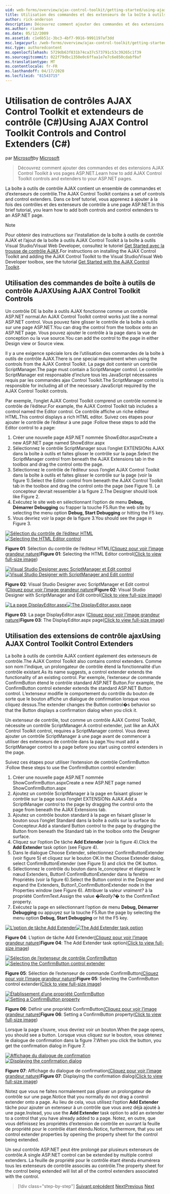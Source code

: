 ```yaml
---
uid: web-forms/overview/ajax-control-toolkit/getting-started/using-ajax-control-toolkit-controls-and-control-extenders-cs
title: Utilisation des commandes et des extenseurs de la boîte à outils de contrôle AJAX (C) Microsoft Docs
author: rick-anderson
description: Découvrez comment ajouter des commandes et des extensions AJAX Control Toolkit à vos pages ASP.NET.
ms.author: riande
ms.date: 05/12/2009
ms.assetid: c1e6b51c-3bc3-4bf7-9916-9991197af3dd
msc.legacyurl: /web-forms/overview/ajax-control-toolkit/getting-started/using-ajax-control-toolkit-controls-and-control-extenders-cs
msc.type: authoredcontent
ms.openlocfilehash: 5729db63f831b74ca37c573791c53c39265c1f39
ms.sourcegitcommit: 022f79dbc1350e0c6ffaa1e7e7c6e850cdabf9af
ms.translationtype: MT
ms.contentlocale: fr-FR
ms.lasthandoff: 04/17/2020
ms.locfileid: "81543715"
---
```

# <a name="using-ajax-control-toolkit-controls-and-control-extenders-c"></a><span data-ttu-id="9197e-103">Utilisation de contrôles AJAX Control Toolkit et extendeurs de contrôle (C#)</span><span class="sxs-lookup"><span data-stu-id="9197e-103">Using AJAX Control Toolkit Controls and Control Extenders (C#)</span></span>

<span data-ttu-id="9197e-104">par [Microsoft](https://github.com/microsoft)</span><span class="sxs-lookup"><span data-stu-id="9197e-104">by [Microsoft](https://github.com/microsoft)</span></span>

> <span data-ttu-id="9197e-105">Découvrez comment ajouter des commandes et des extensions AJAX Control Toolkit à vos pages ASP.NET.</span><span class="sxs-lookup"><span data-stu-id="9197e-105">Learn how to add AJAX Control Toolkit controls and extenders to your ASP.NET pages.</span></span>

<span data-ttu-id="9197e-106">La boîte à outils de contrôle AJAX contient un ensemble de commandes et d’extenseurs de contrôle.</span><span class="sxs-lookup"><span data-stu-id="9197e-106">The AJAX Control Toolkit contains a set of controls and control extenders.</span></span> <span data-ttu-id="9197e-107">Dans ce bref tutoriel, vous apprenez à ajouter à la fois des contrôles et des extenseurs de contrôle à une page ASP.NET.</span><span class="sxs-lookup"><span data-stu-id="9197e-107">In this brief tutorial, you learn how to add both controls and control extenders to an ASP.NET page.</span></span>

> [!NOTE] 
> 
> <span data-ttu-id="9197e-108">Pour obtenir des instructions sur l’installation de la boîte à outils de contrôle AJAX et l’ajout de la boîte à outils AJAX Control Toolkit à la boîte à outils Visual Studio/Visual Web Developer, consultez le tutoriel [Get Started avec la trousse de contrôle AJAX](get-started-with-the-ajax-control-toolkit-cs.md).</span><span class="sxs-lookup"><span data-stu-id="9197e-108">For instructions on installing the AJAX Control Toolkit and adding the AJAX Control Toolkit to the Visual Studio/Visual Web Developer toolbox, see the tutorial [Get Started with the AJAX Control Toolkit](get-started-with-the-ajax-control-toolkit-cs.md).</span></span>

## <a name="using-ajax-control-toolkit-controls"></a><span data-ttu-id="9197e-109">Utilisation des commandes de boîte à outils de contrôle AJAX</span><span class="sxs-lookup"><span data-stu-id="9197e-109">Using AJAX Control Toolkit Controls</span></span>

<span data-ttu-id="9197e-110">Un contrôle DE la boîte à outils AJAX fonctionne comme un contrôle ASP.NET normal.</span><span class="sxs-lookup"><span data-stu-id="9197e-110">An AJAX Control Toolkit control works just like a normal ASP.NET control.</span></span> <span data-ttu-id="9197e-111">Vous pouvez faire glisser le contrôle de la boîte à outils sur une page ASP.NET.</span><span class="sxs-lookup"><span data-stu-id="9197e-111">You can drag the control from the toolbox onto an ASP.NET page.</span></span> <span data-ttu-id="9197e-112">Vous pouvez ajouter le contrôle à la page dans la vue de conception ou la vue source.</span><span class="sxs-lookup"><span data-stu-id="9197e-112">You can add the control to the page in either Design view or Source view.</span></span>

<span data-ttu-id="9197e-113">Il y a une exigence spéciale lors de l’utilisation des commandes de la boîte à outils de contrôle AJAX.</span><span class="sxs-lookup"><span data-stu-id="9197e-113">There is one special requirement when using the controls from the AJAX Control Toolkit.</span></span> <span data-ttu-id="9197e-114">La page doit contenir un contrôle ScriptManager.</span><span class="sxs-lookup"><span data-stu-id="9197e-114">The page must contain a ScriptManager control.</span></span> <span data-ttu-id="9197e-115">Le contrôle ScriptManager est responsable d’inclure tous les JavaScript nécessaires requis par les commandes ajax Control Toolkit.</span><span class="sxs-lookup"><span data-stu-id="9197e-115">The ScriptManager control is responsible for including all of the necessary JavaScript required by the AJAX Control Toolkit controls.</span></span>

<span data-ttu-id="9197e-116">Par exemple, l’onglet AJAX Control Toolkit comprend un contrôle nommé le contrôle de l’éditeur.</span><span class="sxs-lookup"><span data-stu-id="9197e-116">For example, the AJAX Control Toolkit tab includes a control named the Editor control.</span></span> <span data-ttu-id="9197e-117">Ce contrôle affiche un riche éditeur HTML.</span><span class="sxs-lookup"><span data-stu-id="9197e-117">This control displays a rich HTML editor.</span></span> <span data-ttu-id="9197e-118">Suivez ces étapes pour ajouter le contrôle de l’éditeur à une page :</span><span class="sxs-lookup"><span data-stu-id="9197e-118">Follow these steps to add the Editor control to a page:</span></span>

1. <span data-ttu-id="9197e-119">Créer une nouvelle page ASP.NET nommée ShowEditor.aspx</span><span class="sxs-lookup"><span data-stu-id="9197e-119">Create a new ASP.NET page named ShowEditor.aspx</span></span>
2. <span data-ttu-id="9197e-120">Sélectionnez le contrôle ScriptManager sous l’onglet EXTENSIONs AJAX dans la boîte à outils et faites glisser le contrôle sur la page.</span><span class="sxs-lookup"><span data-stu-id="9197e-120">Select the ScriptManager control from beneath the AJAX Extensions tab in the toolbox and drag the control onto the page.</span></span>
3. <span data-ttu-id="9197e-121">Sélectionnez le contrôle de l’éditeur sous l’onglet AJAX Control Toolkit dans la boîte à outils et faites glisser le contrôle sur la page (voir la figure 1).</span><span class="sxs-lookup"><span data-stu-id="9197e-121">Select the Editor control from beneath the AJAX Control Toolkit tab in the toolbox and drag the control onto the page (see Figure 1).</span></span> <span data-ttu-id="9197e-122">Le concepteur devrait ressembler à la figure 2.</span><span class="sxs-lookup"><span data-stu-id="9197e-122">The Designer should look like Figure 2.</span></span>
4. <span data-ttu-id="9197e-123">Exécutez le site web en sélectionnant l’option de menu **Debug, Démarrer Debugging** ou frapper la touche F5.</span><span class="sxs-lookup"><span data-stu-id="9197e-123">Run the web site by selecting the menu option **Debug, Start Debugging** or hitting the F5 key.</span></span>
5. <span data-ttu-id="9197e-124">Vous devriez voir la page de la figure 3.</span><span class="sxs-lookup"><span data-stu-id="9197e-124">You should see the page in Figure 3.</span></span>

<span data-ttu-id="9197e-125">[![Sélection du contrôle de l’éditeur HTML](using-ajax-control-toolkit-controls-and-control-extenders-cs/_static/image1.jpg)](using-ajax-control-toolkit-controls-and-control-extenders-cs/_static/image1.png)</span><span class="sxs-lookup"><span data-stu-id="9197e-125">[![Selecting the HTML Editor control](using-ajax-control-toolkit-controls-and-control-extenders-cs/_static/image1.jpg)](using-ajax-control-toolkit-controls-and-control-extenders-cs/_static/image1.png)</span></span>

<span data-ttu-id="9197e-126">**Figure 01**: Sélection du contrôle de l’éditeur HTML[(Cliquez pour voir l’image grandeur nature](using-ajax-control-toolkit-controls-and-control-extenders-cs/_static/image2.png))</span><span class="sxs-lookup"><span data-stu-id="9197e-126">**Figure 01**: Selecting the HTML Editor control([Click to view full-size image](using-ajax-control-toolkit-controls-and-control-extenders-cs/_static/image2.png))</span></span>

<span data-ttu-id="9197e-127">[![Visual Studio Designer avec ScriptManager et Edit control](using-ajax-control-toolkit-controls-and-control-extenders-cs/_static/image2.jpg)](using-ajax-control-toolkit-controls-and-control-extenders-cs/_static/image3.png)</span><span class="sxs-lookup"><span data-stu-id="9197e-127">[![Visual Studio Designer with ScriptManager and Edit control](using-ajax-control-toolkit-controls-and-control-extenders-cs/_static/image2.jpg)](using-ajax-control-toolkit-controls-and-control-extenders-cs/_static/image3.png)</span></span>

<span data-ttu-id="9197e-128">**Figure 02**: Visual Studio Designer avec ScriptManager et Edit control ([Cliquez pour voir l’image grandeur nature](using-ajax-control-toolkit-controls-and-control-extenders-cs/_static/image4.png))</span><span class="sxs-lookup"><span data-stu-id="9197e-128">**Figure 02**: Visual Studio Designer with ScriptManager and Edit control([Click to view full-size image](using-ajax-control-toolkit-controls-and-control-extenders-cs/_static/image4.png))</span></span>

<span data-ttu-id="9197e-129">[![La page DisplayEditor.aspx](using-ajax-control-toolkit-controls-and-control-extenders-cs/_static/image3.jpg)](using-ajax-control-toolkit-controls-and-control-extenders-cs/_static/image5.png)</span><span class="sxs-lookup"><span data-stu-id="9197e-129">[![The DisplayEditor.aspx page](using-ajax-control-toolkit-controls-and-control-extenders-cs/_static/image3.jpg)](using-ajax-control-toolkit-controls-and-control-extenders-cs/_static/image5.png)</span></span>

<span data-ttu-id="9197e-130">**Figure 03**: La page DisplayEditor.aspx ([Cliquez pour voir l’image grandeur nature](using-ajax-control-toolkit-controls-and-control-extenders-cs/_static/image6.png))</span><span class="sxs-lookup"><span data-stu-id="9197e-130">**Figure 03**: The DisplayEditor.aspx page([Click to view full-size image](using-ajax-control-toolkit-controls-and-control-extenders-cs/_static/image6.png))</span></span>

## <a name="using-ajax-control-toolkit-control-extenders"></a><span data-ttu-id="9197e-131">Utilisation des extensions de contrôle ajax</span><span class="sxs-lookup"><span data-stu-id="9197e-131">Using AJAX Control Toolkit Control Extenders</span></span>

<span data-ttu-id="9197e-132">La boîte à outils de contrôle AJAX contient également des extenseurs de contrôle.</span><span class="sxs-lookup"><span data-stu-id="9197e-132">The AJAX Control Toolkit also contains control extenders.</span></span> <span data-ttu-id="9197e-133">Comme son nom l’indique, un prolongateur de contrôle étend la fonctionnalité d’un contrôle existant.</span><span class="sxs-lookup"><span data-stu-id="9197e-133">As its name suggests, a control extender extends the functionality of an existing control.</span></span> <span data-ttu-id="9197e-134">Par exemple, l’extenseur de commande ConfirmButton étend le contrôle standard ASP.NET Button.</span><span class="sxs-lookup"><span data-stu-id="9197e-134">For example, the ConfirmButton control extender extends the standard ASP.NET Button control.</span></span> <span data-ttu-id="9197e-135">L’extenseur modifie le comportement du contrôle du bouton de sorte que le bouton affiche un dialogue de confirmation lorsque vous cliquez dessus.</span><span class="sxs-lookup"><span data-stu-id="9197e-135">The extender changes the Button control�s behavior so that the Button displays a confirmation dialog when you click it.</span></span>

<span data-ttu-id="9197e-136">Un extenseur de contrôle, tout comme un contrôle AJAX Control Toolkit, nécessite un contrôle ScriptManager.</span><span class="sxs-lookup"><span data-stu-id="9197e-136">A control extender, just like an AJAX Control Toolkit control, requires a ScriptManager control.</span></span> <span data-ttu-id="9197e-137">Vous devez ajouter un contrôle ScriptManager à une page avant de commencer à utiliser des extenseurs de contrôle dans la page.</span><span class="sxs-lookup"><span data-stu-id="9197e-137">You must add a ScriptManager control to a page before you start using control extenders in the page.</span></span>

<span data-ttu-id="9197e-138">Suivez ces étapes pour utiliser l’extension de contrôle ConfirmButton :</span><span class="sxs-lookup"><span data-stu-id="9197e-138">Follow these steps to use the ConfirmButton control extender:</span></span>

1. <span data-ttu-id="9197e-139">Créer une nouvelle page ASP.NET nommée ShowConfirmButton.aspx</span><span class="sxs-lookup"><span data-stu-id="9197e-139">Create a new ASP.NET page named ShowConfirmButton.aspx</span></span>
2. <span data-ttu-id="9197e-140">Ajoutez un contrôle ScriptManager à la page en faisant glisser le contrôle sur la page sous l’onglet EXTENSIONs AJAX.</span><span class="sxs-lookup"><span data-stu-id="9197e-140">Add a ScriptManager control to the page by dragging the control onto the page from beneath the AJAX Extensions tab.</span></span>
3. <span data-ttu-id="9197e-141">Ajoutez un contrôle bouton standard à la page en faisant glisser le bouton sous l’onglet Standard dans la boîte à outils sur la surface du Concepteur.</span><span class="sxs-lookup"><span data-stu-id="9197e-141">Add a standard Button control to the page by dragging the Button from beneath the Standard tab in the toolbox onto the Designer surface.</span></span>
4. <span data-ttu-id="9197e-142">Cliquez sur l’option De tâche **Add Extender** (voir la figure 4).</span><span class="sxs-lookup"><span data-stu-id="9197e-142">Click the **Add Extender** task option (see Figure 4).</span></span>
5. <span data-ttu-id="9197e-143">Dans le dialogue Choose Extender, sélectionnez ConfirmButtonExtender (voir figure 5) et cliquez sur le bouton OK.</span><span class="sxs-lookup"><span data-stu-id="9197e-143">In the Choose Extender dialog, select ConfirmButtonExtender (see Figure 5) and click the OK button.</span></span>
6. <span data-ttu-id="9197e-144">Sélectionnez le contrôle du bouton dans le\_concepteur et élargissez le nœud Extenders, Button1 ConfirmButtonExtender dans la fenêtre Propriétés (voir la figure 6).</span><span class="sxs-lookup"><span data-stu-id="9197e-144">Select the Button control in the Designer and expand the Extenders, Button1\_ConfirmButtonExtender node in the Properties window (see Figure 6).</span></span> <span data-ttu-id="9197e-145">Attribuer la valeur *vraiment?* à la propriété ConfirmText.</span><span class="sxs-lookup"><span data-stu-id="9197e-145">Assign the value *�Really?�* to the ConfirmText property.</span></span>
7. <span data-ttu-id="9197e-146">Exécutez la page en sélectionnant l’option de menu **Debug, Démarrer Debugging** ou appuyez sur la touche F5.</span><span class="sxs-lookup"><span data-stu-id="9197e-146">Run the page by selecting the menu option **Debug, Start Debugging** or hit the F5 key.</span></span>

<span data-ttu-id="9197e-147">[![L’option de tâche Add Extender](using-ajax-control-toolkit-controls-and-control-extenders-cs/_static/image4.jpg)](using-ajax-control-toolkit-controls-and-control-extenders-cs/_static/image7.png)</span><span class="sxs-lookup"><span data-stu-id="9197e-147">[![The Add Extender task option](using-ajax-control-toolkit-controls-and-control-extenders-cs/_static/image4.jpg)](using-ajax-control-toolkit-controls-and-control-extenders-cs/_static/image7.png)</span></span>

<span data-ttu-id="9197e-148">**Figure 04**: L’option de tâche Add Extender[(Cliquez pour voir l’image grandeur nature](using-ajax-control-toolkit-controls-and-control-extenders-cs/_static/image8.png))</span><span class="sxs-lookup"><span data-stu-id="9197e-148">**Figure 04**: The Add Extender task option([Click to view full-size image](using-ajax-control-toolkit-controls-and-control-extenders-cs/_static/image8.png))</span></span>

<span data-ttu-id="9197e-149">[![Sélection de l’extenseur de contrôle ConfirmButton](using-ajax-control-toolkit-controls-and-control-extenders-cs/_static/image5.jpg)](using-ajax-control-toolkit-controls-and-control-extenders-cs/_static/image9.png)</span><span class="sxs-lookup"><span data-stu-id="9197e-149">[![Selecting the ConfirmButton control extender](using-ajax-control-toolkit-controls-and-control-extenders-cs/_static/image5.jpg)](using-ajax-control-toolkit-controls-and-control-extenders-cs/_static/image9.png)</span></span>

<span data-ttu-id="9197e-150">**Figure 05**: Sélection de l’extenseur de commande ConfirmButton[(Cliquez pour voir l’image grandeur nature](using-ajax-control-toolkit-controls-and-control-extenders-cs/_static/image10.png))</span><span class="sxs-lookup"><span data-stu-id="9197e-150">**Figure 05**: Selecting the ConfirmButton control extender([Click to view full-size image](using-ajax-control-toolkit-controls-and-control-extenders-cs/_static/image10.png))</span></span>

<span data-ttu-id="9197e-151">[![Établissement d’une propriété ConfirmButton](using-ajax-control-toolkit-controls-and-control-extenders-cs/_static/image6.jpg)](using-ajax-control-toolkit-controls-and-control-extenders-cs/_static/image11.png)</span><span class="sxs-lookup"><span data-stu-id="9197e-151">[![Setting a ConfirmButton property](using-ajax-control-toolkit-controls-and-control-extenders-cs/_static/image6.jpg)](using-ajax-control-toolkit-controls-and-control-extenders-cs/_static/image11.png)</span></span>

<span data-ttu-id="9197e-152">**Figure 06**: Définir une propriété ConfirmButton[(Cliquez pour voir l’image grandeur nature)](using-ajax-control-toolkit-controls-and-control-extenders-cs/_static/image12.png)</span><span class="sxs-lookup"><span data-stu-id="9197e-152">**Figure 06**: Setting a ConfirmButton property([Click to view full-size image](using-ajax-control-toolkit-controls-and-control-extenders-cs/_static/image12.png))</span></span>

<span data-ttu-id="9197e-153">Lorsque la page s’ouvre, vous devriez voir un bouton.</span><span class="sxs-lookup"><span data-stu-id="9197e-153">When the page opens, you should see a button.</span></span> <span data-ttu-id="9197e-154">Lorsque vous cliquez sur le bouton, vous obtenez le dialogue de confirmation dans la figure 7.</span><span class="sxs-lookup"><span data-stu-id="9197e-154">When you click the button, you get the confirmation dialog in Figure 7.</span></span>

<span data-ttu-id="9197e-155">[![Affichage du dialogue de confirmation](using-ajax-control-toolkit-controls-and-control-extenders-cs/_static/image7.jpg)](using-ajax-control-toolkit-controls-and-control-extenders-cs/_static/image13.png)</span><span class="sxs-lookup"><span data-stu-id="9197e-155">[![Displaying the confirmation dialog](using-ajax-control-toolkit-controls-and-control-extenders-cs/_static/image7.jpg)](using-ajax-control-toolkit-controls-and-control-extenders-cs/_static/image13.png)</span></span>

<span data-ttu-id="9197e-156">**Figure 07**: Affichage du dialogue de confirmation[(Cliquez pour voir l’image grandeur nature](using-ajax-control-toolkit-controls-and-control-extenders-cs/_static/image14.png))</span><span class="sxs-lookup"><span data-stu-id="9197e-156">**Figure 07**: Displaying the confirmation dialog([Click to view full-size image](using-ajax-control-toolkit-controls-and-control-extenders-cs/_static/image14.png))</span></span>

<span data-ttu-id="9197e-157">Notez que vous ne faites normalement pas glisser un prolongateur de contrôle sur une page.</span><span class="sxs-lookup"><span data-stu-id="9197e-157">Notice that you normally do not drag a control extender onto a page.</span></span> <span data-ttu-id="9197e-158">Au lieu de cela, vous utilisez l’option **Add Extender** tâche pour ajouter un extenseur à un contrôle que vous avez déjà ajouté à une page.</span><span class="sxs-lookup"><span data-stu-id="9197e-158">Instead, you use the **Add Extender** task option to add an extender to a control that you have already added to a page.</span></span> <span data-ttu-id="9197e-159">Notez, en outre, que vous définissez les propriétés d’extension de contrôle en ouvrant la feuille de propriété pour le contrôle étant étendu.</span><span class="sxs-lookup"><span data-stu-id="9197e-159">Notice, furthermore, that you set control extender properties by opening the property sheet for the control being extended.</span></span>

<span data-ttu-id="9197e-160">Un seul contrôle ASP.NET peut être prolongé par plusieurs extenseurs de contrôle.</span><span class="sxs-lookup"><span data-stu-id="9197e-160">A single ASP.NET control can be extended by multiple control extenders.</span></span> <span data-ttu-id="9197e-161">La feuille de propriété pour le contrôle étant étendu énumérera tous les extenseurs de contrôle associés au contrôle.</span><span class="sxs-lookup"><span data-stu-id="9197e-161">The property sheet for the control being extended will list all of the control extenders associated with the control.</span></span>

> [!div class="step-by-step"]
> <span data-ttu-id="9197e-162">[Suivant précédent](get-started-with-the-ajax-control-toolkit-cs.md)
> [Next](creating-a-custom-ajax-control-toolkit-control-extender-cs.md)</span><span class="sxs-lookup"><span data-stu-id="9197e-162">[Previous](get-started-with-the-ajax-control-toolkit-cs.md)
[Next](creating-a-custom-ajax-control-toolkit-control-extender-cs.md)</span></span>
